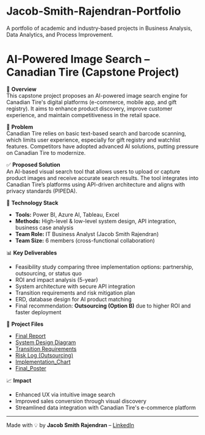# Jacob-Smith-Rajendran-Portfolio
A portfolio of academic and industry-based projects in Business Analysis, Data Analytics, and Process Improvement.
# AI-Powered Image Search – Canadian Tire (Capstone Project)

🚀 **Overview**  
This capstone project proposes an AI-powered image search engine for Canadian Tire's digital platforms (e-commerce, mobile app, and gift registry). It aims to enhance product discovery, improve customer experience, and maintain competitiveness in the retail space.

🧠 **Problem**  
Canadian Tire relies on basic text-based search and barcode scanning, which limits user experience, especially for gift registry and watchlist features. Competitors have adopted advanced AI solutions, putting pressure on Canadian Tire to modernize.

✅ **Proposed Solution**  
An AI-based visual search tool that allows users to upload or capture product images and receive accurate search results. The tool integrates into Canadian Tire’s platforms using API-driven architecture and aligns with privacy standards (PIPEDA).

🔧 **Technology Stack**  
- **Tools:** Power BI, Azure AI, Tableau, Excel  
- **Methods:** High-level & low-level system design, API integration, business case analysis  
- **Team Role:** IT Business Analyst (Jacob Smith Rajendran)  
- **Team Size:** 6 members (cross-functional collaboration)

📊 **Key Deliverables**  
- Feasibility study comparing three implementation options: partnership, outsourcing, or status quo  
- ROI and impact analysis (5-year)  
- System architecture with secure API integration  
- Transition requirements and risk mitigation plan  
- ERD, database design for AI product matching  
- Final recommendation: **Outsourcing (Option B)** due to higher ROI and faster deployment

📁 **Project Files**  
- [Final Report](./Final-report.pdf)  
- [System Design Diagram](./system-design-diagram.png)  
- [Transition Requirements](./transition-requirements.png)  
- [Risk Log (Outsourcing)](./risk-log.png)
- [Implementation_Chart](./Implementation-process.png)
- [Final_Poster](./Final-poster.png)
  
📈 **Impact**  
- Enhanced UX via intuitive image search  
- Improved sales conversion through visual discovery  
- Streamlined data integration with Canadian Tire's e-commerce platform

---

Made with 💡 by **Jacob Smith Rajendran** – [LinkedIn](https://www.linkedin.com/in/jacob-smith-rajendran-678316244)
